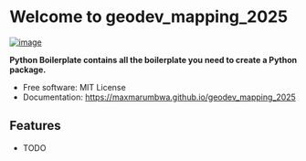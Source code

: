 # Welcome to geodev_mapping_2025


[![image](https://img.shields.io/pypi/v/geodev_mapping_2025.svg)](https://pypi.python.org/pypi/geodev_mapping_2025)


**Python Boilerplate contains all the boilerplate you need to create a Python package.**


-   Free software: MIT License
-   Documentation: <https://maxmarumbwa.github.io/geodev_mapping_2025>
    

## Features

-   TODO

